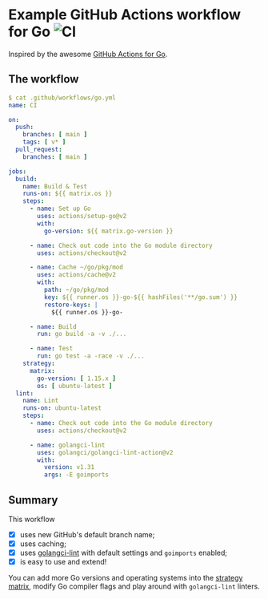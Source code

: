 # Example GitHub Actions workflow for Go ![CI](https://github.com/amwolff/example-github-actions-go/workflows/CI/badge.svg)

Inspired by the awesome [GitHub Actions for Go](https://github.com/mvdan/github-actions-golang).

## The workflow

```yaml
$ cat .github/workflows/go.yml
name: CI

on:
  push:
    branches: [ main ]
    tags: [ v* ]
  pull_request:
    branches: [ main ]

jobs:
  build:
    name: Build & Test
    runs-on: ${{ matrix.os }}
    steps:
      - name: Set up Go
        uses: actions/setup-go@v2
        with:
          go-version: ${{ matrix.go-version }}

      - name: Check out code into the Go module directory
        uses: actions/checkout@v2

      - name: Cache ~/go/pkg/mod
        uses: actions/cache@v2
        with:
          path: ~/go/pkg/mod
          key: ${{ runner.os }}-go-${{ hashFiles('**/go.sum') }}
          restore-keys: |
            ${{ runner.os }}-go-

      - name: Build
        run: go build -a -v ./...

      - name: Test
        run: go test -a -race -v ./...
    strategy:
      matrix:
        go-version: [ 1.15.x ]
        os: [ ubuntu-latest ]
  lint:
    name: Lint
    runs-on: ubuntu-latest
    steps:
      - name: Check out code into the Go module directory
        uses: actions/checkout@v2

      - name: golangci-lint
        uses: golangci/golangci-lint-action@v2
        with:
          version: v1.31
          args: -E goimports
```

## Summary

This workflow

- [x] uses new GitHub's default branch name;
- [x] uses caching;
- [x] uses [golangci-lint](https://golangci-lint.run/) with default settings and `goimports` enabled;
- [x] is easy to use and extend!

You can add more Go versions and operating systems into the [strategy matrix](https://docs.github.com/en/actions/reference/workflow-syntax-for-github-actions#jobsjob_idstrategymatrix), modify Go compiler flags and play around with `golangci-lint` linters.
